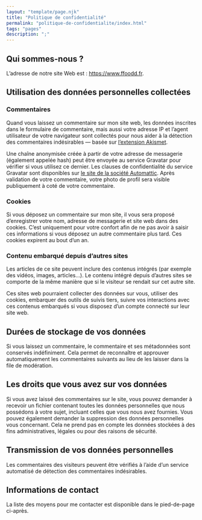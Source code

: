 ```yaml
---
layout: "template/page.njk"
title: "Politique de confidentialité"
permalink: "politique-de-confidentialite/index.html"
tags: "pages"
description: ";"
---
```

## Qui sommes-nous&nbsp;?

L’adresse de notre site Web est&nbsp;: https://www.ffoodd.fr.

## Utilisation des données personnelles collectées

### Commentaires

Quand vous laissez un commentaire sur mon site web, les données inscrites dans le formulaire de commentaire, mais aussi votre adresse IP et l’agent utilisateur de votre navigateur sont collectés pour nous aider à la détection des commentaires indésirables — basée sur [l’extension Akismet](https://fr.wordpress.org/plugins/akismet/).

Une chaîne anonymisée créée à partir de votre adresse de messagerie (également appelée hash) peut être envoyée au service Gravatar pour vérifier si vous utilisez ce dernier. Les clauses de confidentialité du service Gravatar sont disponibles sur [le site de la société Automattic](https://automattic.com/privacy/). Après validation de votre commentaire, votre photo de profil sera visible publiquement à coté de votre commentaire.

### Cookies

Si vous déposez un commentaire sur mon site, il vous sera proposé d’enregistrer votre nom, adresse de messagerie et site web dans des cookies. C’est uniquement pour votre confort afin de ne pas avoir à saisir ces informations si vous déposez un autre commentaire plus tard. Ces cookies expirent au bout d’un an.

### Contenu embarqué depuis d’autres sites

Les articles de ce site peuvent inclure des contenus intégrés (par exemple des vidéos, images, articles…). Le contenu intégré depuis d’autres sites se comporte de la même manière que si le visiteur se rendait sur cet autre site.

Ces sites web pourraient collecter des données sur vous, utiliser des cookies, embarquer des outils de suivis tiers, suivre vos interactions avec ces contenus embarqués si vous disposez d’un compte connecté sur leur site web.

## Durées de stockage de vos données

Si vous laissez un commentaire, le commentaire et ses métadonnées sont conservés indéfiniment. Cela permet de reconnaître et approuver automatiquement les commentaires suivants au lieu de les laisser dans la file de modération.

## Les droits que vous avez sur vos données

Si vous avez laissé des commentaires sur le site, vous pouvez demander à recevoir un fichier contenant toutes les données personnelles que nous possédons à votre sujet, incluant celles que vous nous avez fournies. Vous pouvez également demander la suppression des données personnelles vous concernant. Cela ne prend pas en compte les données stockées à des fins administratives, légales ou pour des raisons de sécurité.

## Transmission de vos données personnelles

Les commentaires des visiteurs peuvent être vérifiés à l’aide d’un service automatisé de détection des commentaires indésirables.

## Informations de contact

La liste des moyens pour me contacter est disponible dans le pied-de-page ci-après.